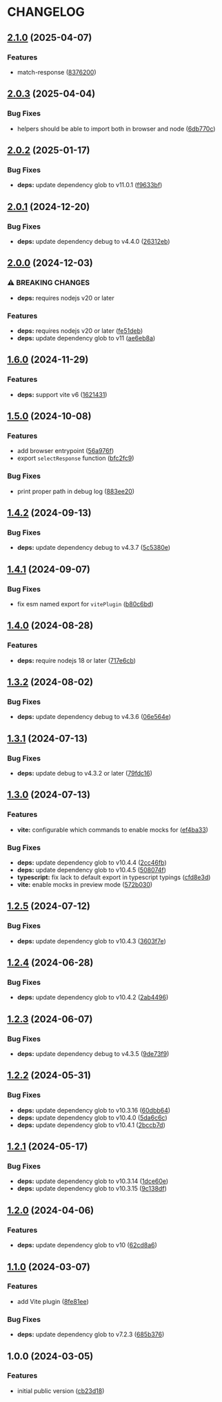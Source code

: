 # CHANGELOG

## [2.1.0](https://github.com/Forsakringskassan/apimock-express/compare/v2.0.3...v2.1.0) (2025-04-07)

### Features

* match-response ([8376200](https://github.com/Forsakringskassan/apimock-express/commit/8376200539d322bc8c7d7e7d96879e3c1463263b))

## [2.0.3](https://github.com/Forsakringskassan/apimock-express/compare/v2.0.2...v2.0.3) (2025-04-04)

### Bug Fixes

* helpers should be able to import both in browser and node ([6db770c](https://github.com/Forsakringskassan/apimock-express/commit/6db770c43af1a0431a188c905c6b545cd18ed7e1))

## [2.0.2](https://github.com/Forsakringskassan/apimock-express/compare/v2.0.1...v2.0.2) (2025-01-17)

### Bug Fixes

* **deps:** update dependency glob to v11.0.1 ([f9633bf](https://github.com/Forsakringskassan/apimock-express/commit/f9633bfb6e7f7c7801d2318270c4d66c87ec32e0))

## [2.0.1](https://github.com/Forsakringskassan/apimock-express/compare/v2.0.0...v2.0.1) (2024-12-20)

### Bug Fixes

* **deps:** update dependency debug to v4.4.0 ([26312eb](https://github.com/Forsakringskassan/apimock-express/commit/26312ebc2aca8f8446d691d24cd0527450f75b45))

## [2.0.0](https://github.com/Forsakringskassan/apimock-express/compare/v1.6.0...v2.0.0) (2024-12-03)


### ⚠ BREAKING CHANGES

* **deps:** requires nodejs v20 or later

### Features

* **deps:** requires nodejs v20 or later ([fe51deb](https://github.com/Forsakringskassan/apimock-express/commit/fe51deb90f00ee1129b1998d0f34ada62b3ac020))
* **deps:** update dependency glob to v11 ([ae6eb8a](https://github.com/Forsakringskassan/apimock-express/commit/ae6eb8ac501bb417a581d82bd3fd4cce916d5d21))

## [1.6.0](https://github.com/Forsakringskassan/apimock-express/compare/v1.5.0...v1.6.0) (2024-11-29)


### Features

* **deps:** support vite v6 ([1621431](https://github.com/Forsakringskassan/apimock-express/commit/1621431d33b0f6df14c6f430962c048d45e1a55d))

## [1.5.0](https://github.com/Forsakringskassan/apimock-express/compare/v1.4.2...v1.5.0) (2024-10-08)


### Features

* add browser entrypoint ([56a976f](https://github.com/Forsakringskassan/apimock-express/commit/56a976f48194a51c2b4a732c9d439b21fd043e1f))
* export `selectResponse` function ([bfc2fc9](https://github.com/Forsakringskassan/apimock-express/commit/bfc2fc9adc16a45782ed51378a511c8e78866886))


### Bug Fixes

* print proper path in debug log ([883ee20](https://github.com/Forsakringskassan/apimock-express/commit/883ee2035fdadb062f6812be6e9e393ea36abd55))

## [1.4.2](https://github.com/Forsakringskassan/apimock-express/compare/v1.4.1...v1.4.2) (2024-09-13)


### Bug Fixes

* **deps:** update dependency debug to v4.3.7 ([5c5380e](https://github.com/Forsakringskassan/apimock-express/commit/5c5380ead53e3a130406ac1741d36d51a4f48e5d))

## [1.4.1](https://github.com/Forsakringskassan/apimock-express/compare/v1.4.0...v1.4.1) (2024-09-07)


### Bug Fixes

* fix esm named export for `vitePlugin` ([b80c6bd](https://github.com/Forsakringskassan/apimock-express/commit/b80c6bd28c6135cfb7c8ee821302c71fdc33b9f7))

## [1.4.0](https://github.com/Forsakringskassan/apimock-express/compare/v1.3.2...v1.4.0) (2024-08-28)


### Features

* **deps:** require nodejs 18 or later ([717e6cb](https://github.com/Forsakringskassan/apimock-express/commit/717e6cb77cdaf87440282a2154341e2fe95f8556))

## [1.3.2](https://github.com/Forsakringskassan/apimock-express/compare/v1.3.1...v1.3.2) (2024-08-02)


### Bug Fixes

* **deps:** update dependency debug to v4.3.6 ([06e564e](https://github.com/Forsakringskassan/apimock-express/commit/06e564e569e61111618eb9b1428cb48838561f20))

## [1.3.1](https://github.com/Forsakringskassan/apimock-express/compare/v1.3.0...v1.3.1) (2024-07-13)


### Bug Fixes

* **deps:** update debug to v4.3.2 or later ([79fdc16](https://github.com/Forsakringskassan/apimock-express/commit/79fdc16747a2589ce879c7c5135e773fe1849f56))

## [1.3.0](https://github.com/Forsakringskassan/apimock-express/compare/v1.2.5...v1.3.0) (2024-07-13)


### Features

* **vite:** configurable which commands to enable mocks for ([ef4ba33](https://github.com/Forsakringskassan/apimock-express/commit/ef4ba33e239f333fa35a58ecf72cf725987eb3d3))


### Bug Fixes

* **deps:** update dependency glob to v10.4.4 ([2cc46fb](https://github.com/Forsakringskassan/apimock-express/commit/2cc46fbc329e2cf63be7ca7219a110edd11e0f87))
* **deps:** update dependency glob to v10.4.5 ([508074f](https://github.com/Forsakringskassan/apimock-express/commit/508074f4bdd4d76a4d22ff06f49af090cde9b5c1))
* **typescript:** fix lack to default export in typescript typings ([cfd8e3d](https://github.com/Forsakringskassan/apimock-express/commit/cfd8e3d3130f31760c912b080d01a81e64878647))
* **vite:** enable mocks in preview mode ([572b030](https://github.com/Forsakringskassan/apimock-express/commit/572b030d7b68350fcd2901a2f2bd5bcaeb6af548))

## [1.2.5](https://github.com/Forsakringskassan/apimock-express/compare/v1.2.4...v1.2.5) (2024-07-12)


### Bug Fixes

* **deps:** update dependency glob to v10.4.3 ([3603f7e](https://github.com/Forsakringskassan/apimock-express/commit/3603f7ea813bfb76c56842643ae05693bb360e7b))

## [1.2.4](https://github.com/Forsakringskassan/apimock-express/compare/v1.2.3...v1.2.4) (2024-06-28)


### Bug Fixes

* **deps:** update dependency glob to v10.4.2 ([2ab4496](https://github.com/Forsakringskassan/apimock-express/commit/2ab4496e73282bcd9ade298f1f66ada4a5555e70))

## [1.2.3](https://github.com/Forsakringskassan/apimock-express/compare/v1.2.2...v1.2.3) (2024-06-07)


### Bug Fixes

* **deps:** update dependency debug to v4.3.5 ([9de73f9](https://github.com/Forsakringskassan/apimock-express/commit/9de73f9c769cbb826bd9773269e9a9048649fb3f))

## [1.2.2](https://github.com/Forsakringskassan/apimock-express/compare/v1.2.1...v1.2.2) (2024-05-31)


### Bug Fixes

* **deps:** update dependency glob to v10.3.16 ([60dbb64](https://github.com/Forsakringskassan/apimock-express/commit/60dbb64e171f42428d2ca1965b41e589c4f89430))
* **deps:** update dependency glob to v10.4.0 ([5da6c6c](https://github.com/Forsakringskassan/apimock-express/commit/5da6c6c74a34c797a8eee0244d5926e5b96cb815))
* **deps:** update dependency glob to v10.4.1 ([2bccb7d](https://github.com/Forsakringskassan/apimock-express/commit/2bccb7de40b5bc6c8b8bd96c718954bc07cbf698))

## [1.2.1](https://github.com/Forsakringskassan/apimock-express/compare/v1.2.0...v1.2.1) (2024-05-17)


### Bug Fixes

* **deps:** update dependency glob to v10.3.14 ([1dce60e](https://github.com/Forsakringskassan/apimock-express/commit/1dce60e806a37482c7fd3bf718d48277bb3827a2))
* **deps:** update dependency glob to v10.3.15 ([9c138df](https://github.com/Forsakringskassan/apimock-express/commit/9c138df6c43bdff204a0c056bfa9a207f9eaa16f))

## [1.2.0](https://github.com/Forsakringskassan/apimock-express/compare/v1.1.0...v1.2.0) (2024-04-06)


### Features

* **deps:** update dependency glob to v10 ([62cd8a6](https://github.com/Forsakringskassan/apimock-express/commit/62cd8a6b862901f0180c522ec0a312be5bf6759c))

## [1.1.0](https://github.com/Forsakringskassan/apimock-express/compare/v1.0.0...v1.1.0) (2024-03-07)


### Features

* add Vite plugin ([8fe81ee](https://github.com/Forsakringskassan/apimock-express/commit/8fe81ee95e2ed52de541c14b36fe5f7f77ba9b8e))


### Bug Fixes

* **deps:** update dependency glob to v7.2.3 ([685b376](https://github.com/Forsakringskassan/apimock-express/commit/685b376e6cefcb52aaf9966c6c37ec7528f06f43))

## 1.0.0 (2024-03-05)


### Features

* initial public version ([cb23d18](https://github.com/Forsakringskassan/apimock-express/commit/cb23d18692acef70dcd05b8e112bb111f08d51e5))
